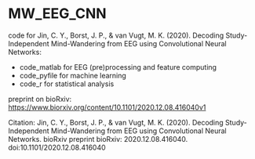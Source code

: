 # MW_EEG_CNN
code for Jin, C. Y., Borst, J. P., & van Vugt, M. K. (2020). Decoding Study-Independent Mind-Wandering from EEG using Convolutional Neural Networks:
 - code_matlab for EEG (pre)processing and feature computing
 - code_pyfile for machine learning 
 - code_r for statistical analysis

preprint on bioRxiv: https://www.biorxiv.org/content/10.1101/2020.12.08.416040v1

Citation:
Jin, C. Y., Borst, J. P., & van Vugt, M. K. (2020). Decoding Study-Independent Mind-Wandering from EEG using Convolutional Neural Networks. bioRxiv preprint bioRxiv: 2020.12.08.416040. doi:10.1101/2020.12.08.416040


